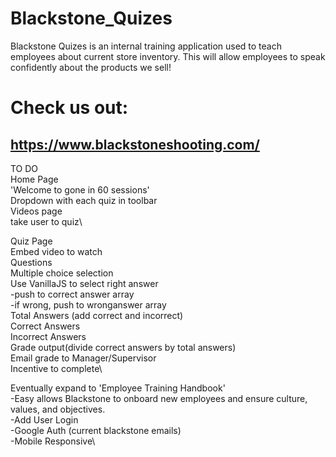 # Blackstone_Quizes

Blackstone Quizes is an internal training application used to teach employees about current store inventory.  This will allow employees to speak confidently about the products we sell!

# Check us out:

## https://www.blackstoneshooting.com/

TO DO\
Home Page\
'Welcome to gone in 60 sessions'\
Dropdown with each quiz in toolbar\
Videos page\
take user to quiz\

Quiz Page\
  Embed video to watch\
  Questions\
  Multiple choice selection\
  Use VanillaJS to select right answer\
    -push to correct answer array\
    -if wrong, push to wronganswer array\
  Total Answers (add correct and incorrect)\
  Correct Answers\
  Incorrect Answers\
  Grade output(divide correct answers by total answers)\
  Email grade to Manager/Supervisor\
    Incentive to complete\

Eventually expand to 'Employee Training Handbook'\
  -Easy allows Blackstone to onboard new employees and ensure culture, values, and objectives.\
  -Add User Login\
    -Google Auth (current blackstone emails)\
  -Mobile Responsive\
